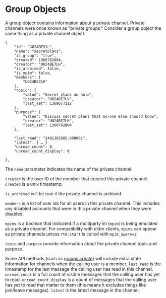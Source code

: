 # Group Objects

A group object contains information about a private channel. Private channels were once known as "private groups." Consider a group object the same thing as a private channel object.

    {
        "id": "G024BE91L",
        "name": "secretplans",
        "is_group": "true",
        "created": 1360782804,
        "creator": "U024BE7LH",
        "is_archived": false,
        "is_mpim": false,
        "members": [
            "U024BE7LH"
        ],
        "topic": {
            "value": "Secret plans on hold",
            "creator": "U024BE7LV",
            "last_set": 1369677212
        },
        "purpose": {
            "value": "Discuss secret plans that no-one else should know",
            "creator": "U024BE7LH",
            "last_set": 1360782804
        },

        "last_read": "1401383885.000061",
        "latest": { … }
        "unread_count": 0,
        "unread_count_display": 0

    },

The `name` parameter indicates the name of the private channel.

`creator` is the user ID of the member that created this private channel. `created` is
a unix timestamp.

`is_archived` will be true if the private channel is archived.

`members` is a list of user ids for all users in this private channel. This
includes any disabled accounts that were in this private channel when they were
disabled.

`mpims` is a boolean that indicated if a multiparty im (`mpim`) is being
emulated as a private channel.  For compatibility with older clients, `mpims` can
appear as private channels unless `rtm.start` is called with `mpim_aware=1`.

`topic` and `purpose` provide information about the private channel topic and purpose.

Some API methods (such as [groups.create](/methods/groups.create)) will
include extra state information for channels when the calling user is a
member. `last_read` is the timestamp for the last message the calling user has
read in this channel. `unread_count` is a full count of visible messages that the 
calling user has yet to read. `unread_count_display` is a count of messages that
the calling user has yet to read that matter to them (this means it excludes things
like join/leave messages). `latest` is the latest message in the channel.
